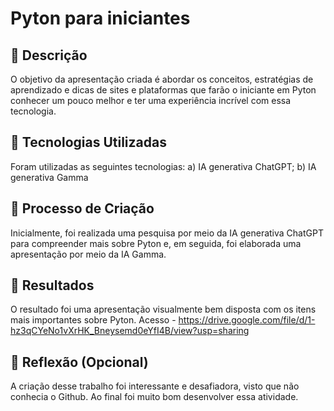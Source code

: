 # Pyton para iniciantes

## 📒 Descrição
O objetivo da apresentação criada é abordar os conceitos, estratégias de aprendizado e dicas de sites e plataformas que farão o iniciante em Pyton conhecer um pouco melhor e ter uma experiência incrível com essa tecnologia.

## 🤖 Tecnologias Utilizadas
Foram utilizadas as seguintes tecnologias:
a) IA generativa ChatGPT;
b) IA generativa Gamma

## 🧐 Processo de Criação
Inicialmente, foi realizada uma pesquisa por meio da IA generativa ChatGPT para compreender mais sobre Pyton e, em seguida, foi elaborada uma apresentação por meio da IA Gamma.

## 🚀 Resultados
O resultado foi uma apresentação visualmente bem disposta com os itens mais importantes sobre Pyton.
Acesso - https://drive.google.com/file/d/1-hz3qCYeNo1vXrHK_Bneysemd0eYfI4B/view?usp=sharing

## 💭 Reflexão (Opcional)
A criação desse trabalho foi interessante e desafiadora, visto que não conhecia o Github. Ao final foi muito bom desenvolver essa atividade.



